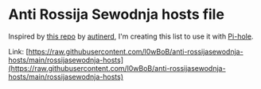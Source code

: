 # Anti Rossija Sewodnja hosts file

Inspired by [this repo](https://github.com/autinerd/anti-axelspringer-hosts) by [autinerd](https://twitter.com/autinerd), I'm creating this list to use it with [Pi-hole](https://github.com/pi-hole/pi-hole).

Link: [https://raw.githubusercontent.com/l0wBoB/anti-rossijasewodnja-hosts/main/rossijasewodnja-hosts](https://raw.githubusercontent.com/l0wBoB/anti-rossijasewodnja-hosts/main/rossijasewodnja-hosts)

